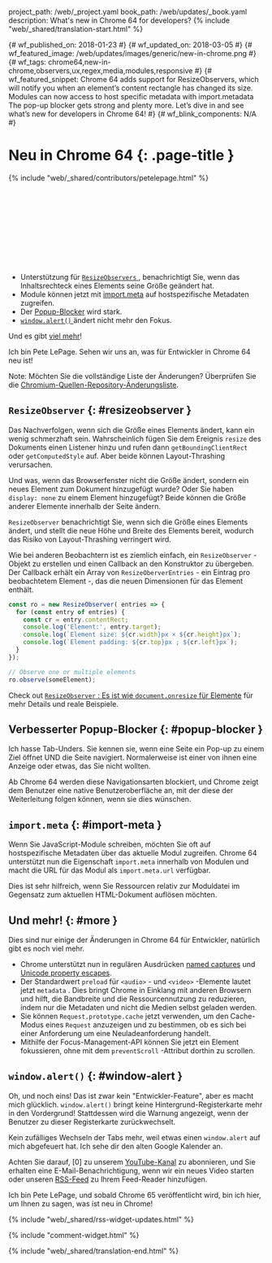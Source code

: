project_path: /web/_project.yaml
book_path: /web/updates/_book.yaml
description: What's new in Chrome 64 for developers?
{% include "web/_shared/translation-start.html" %}

{# wf_published_on: 2018-01-23 #}
{# wf_updated_on: 2018-03-05 #}
{# wf_featured_image: /web/updates/images/generic/new-in-chrome.png #}
{# wf_tags: chrome64,new-in-chrome,observers,ux,regex,media,modules,responsive #}
{# wf_featured_snippet: Chrome 64 adds support for ResizeObservers, which will notify you when an element’s content rectangle has changed its size. Modules can now access to host specific metadata with import.metadata The pop-up blocker gets strong and plenty more. Let’s dive in and see what’s new for developers in Chrome 64! #}
{# wf_blink_components: N/A #}

# Neu in Chrome 64 {: .page-title }

{% include "web/_shared/contributors/petelepage.html" %}

<div class="clearfix"></div>

<div class="video-wrapper">  <iframe class="devsite-embedded-youtube-video" data-video-id="y5sb-icqOyg"
          data-autohide="1" data-showinfo="0" frameborder="0" allowfullscreen>
  </iframe>
</div>

* Unterstützung für [`ResizeObservers` ](#resizeobserver), benachrichtigt Sie, wenn das Inhaltsrechteck eines Elements seine Größe geändert hat.
* Module können jetzt mit [import.meta](#import-meta) auf hostspezifische Metadaten zugreifen.
* Der [Popup-Blocker](#popup-blocker) wird stark.
* [`window.alert()` ](#window-alert) ändert nicht mehr den Fokus.

Und es gibt [viel mehr](#more)!

Ich bin Pete LePage. Sehen wir uns an, was für Entwickler in Chrome 64 neu ist!

<div class="clearfix"></div>

Note: Möchten Sie die vollständige Liste der Änderungen? Überprüfen Sie die [Chromium-Quellen-Repository-Änderungsliste](https://chromium.googlesource.com/chromium/src/+log/63.0.3239.84..64.0.3282.140).

## `ResizeObserver` {: #resizeobserver }

Das Nachverfolgen, wenn sich die Größe eines Elements ändert, kann ein wenig schmerzhaft sein. Wahrscheinlich fügen Sie dem Ereignis `resize` des Dokuments einen Listener hinzu und rufen dann `getBoundingClientRect` oder `getComputedStyle` auf. Aber beide können Layout-Thrashing verursachen.

Und was, wenn das Browserfenster nicht die Größe ändert, sondern ein neues Element zum Dokument hinzugefügt wurde? Oder Sie haben `display: none` zu einem Element hinzugefügt? Beide können die Größe anderer Elemente innerhalb der Seite ändern.

`ResizeObserver` benachrichtigt Sie, wenn sich die Größe eines Elements ändert, und stellt die neue Höhe und Breite des Elements bereit, wodurch das Risiko von Layout-Thrashing verringert wird.

Wie bei anderen Beobachtern ist es ziemlich einfach, ein `ResizeObserver` -Objekt zu erstellen und einen Callback an den Konstruktor zu übergeben. Der Callback erhält ein Array von `ResizeOberverEntries` - ein Eintrag pro beobachtetem Element -, das die neuen Dimensionen für das Element enthält.

```js
const ro = new ResizeObserver( entries => {
  for (const entry of entries) {
    const cr = entry.contentRect;
    console.log('Element:', entry.target);
    console.log(`Element size: ${cr.width}px × ${cr.height}px`);
    console.log(`Element padding: ${cr.top}px ; ${cr.left}px`);
  }
});

// Observe one or multiple elements
ro.observe(someElement);
```

Check out [`ResizeObserver` : Es ist wie `document.onresize` für Elemente](/web/updates/2016/10/resizeobserver) für mehr Details und reale Beispiele.


## Verbesserter Popup-Blocker {: #popup-blocker }

Ich hasse Tab-Unders. Sie kennen sie, wenn eine Seite ein Pop-up zu einem Ziel öffnet UND die Seite navigiert. Normalerweise ist einer von ihnen eine Anzeige oder etwas, das Sie nicht wollten.

Ab Chrome 64 werden diese Navigationsarten blockiert, und Chrome zeigt dem Benutzer eine native Benutzeroberfläche an, mit der diese der Weiterleitung folgen können, wenn sie dies wünschen.


## `import.meta` {: #import-meta }

Wenn Sie JavaScript-Module schreiben, möchten Sie oft auf hostspezifische Metadaten über das aktuelle Modul zugreifen. Chrome 64 unterstützt nun die Eigenschaft `import.meta` innerhalb von Modulen und macht die URL für das Modul als `import.meta.url` verfügbar.

Dies ist sehr hilfreich, wenn Sie Ressourcen relativ zur Moduldatei im Gegensatz zum aktuellen HTML-Dokument auflösen möchten.


## Und mehr! {: #more }

Dies sind nur einige der Änderungen in Chrome 64 für Entwickler, natürlich gibt es noch viel mehr.

* Chrome unterstützt nun in regulären Ausdrücken [named captures](/web/updates/2017/07/upcoming-regexp-features#named_captures) und [Unicode property escapes](/web/updates/2017/07/upcoming-regexp-features#unicode_property_escapes).
* Der Standardwert `preload` für `<audio>` - und `<video>` -Elemente lautet jetzt `metadata` . Dies bringt Chrome in Einklang mit anderen Browsern und hilft, die Bandbreite und die Ressourcennutzung zu reduzieren, indem nur die Metadaten und nicht die Medien selbst geladen werden.
* Sie können `Request.prototype.cache` jetzt verwenden, um den Cache-Modus eines `Request` anzuzeigen und zu bestimmen, ob es sich bei einer Anforderung um eine Neuladeanforderung handelt.
* Mithilfe der Focus-Management-API können Sie jetzt ein Element fokussieren, ohne mit dem `preventScroll` -Attribut dorthin zu scrollen.

## `window.alert()` {: #window-alert }

Oh, und noch eins! Das ist zwar kein "Entwickler-Feature", aber es macht mich glücklich. `window.alert()` bringt keine Hintergrund-Registerkarte mehr in den Vordergrund! Stattdessen wird die Warnung angezeigt, wenn der Benutzer zu dieser Registerkarte zurückwechselt.

Kein zufälliges Wechseln der Tabs mehr, weil etwas einen `window.alert` auf mich abgefeuert hat. Ich sehe dir den alten Google Kalender an.


Achten Sie darauf, [0] zu unserem [YouTube-Kanal](https://goo.gl/6FP1a5) zu abonnieren, und Sie erhalten eine E-Mail-Benachrichtigung, wenn wir ein neues Video starten oder unseren [RSS-Feed](https://www.youtube.com/user/ChromeDevelopers/) zu Ihrem Feed-Reader hinzufügen.


Ich bin Pete LePage, und sobald Chrome 65 veröffentlicht wird, bin ich hier, um Ihnen zu sagen, was ist neu in Chrome!

{% include "web/_shared/rss-widget-updates.html" %}

{% include "comment-widget.html" %}

{% include "web/_shared/translation-end.html" %}